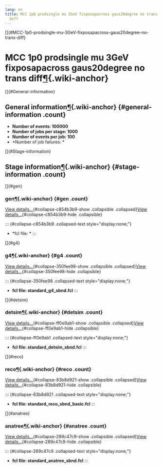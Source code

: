 ```yaml
---
lang: en
title: MCC 1p0 prodsingle mu 3GeV fixposapacross gaus20degree no trans
  diff
---
```


[]{#MCC-1p0-prodsingle-mu-3GeV-fixposapacross-gaus20degree-no-trans-diff}

MCC 1p0 prodsingle mu 3GeV fixposapacross gaus20degree no trans diff[¶](#MCC-1p0-prodsingle-mu-3GeV-fixposapacross-gaus20degree-no-trans-diff){.wiki-anchor}
============================================================================================================================================================

[]{#General-information}

General information[¶](#General-information){.wiki-anchor} {#general-information .count}
----------------------------------------------------------

-   **Number of events: 100000**
-   **Number of jobs per stage: 1000**
-   **Number of events per job: 100**
-   \*Number of job failures: \*

[]{#Stage-information}

Stage information[¶](#Stage-information){.wiki-anchor} {#stage-information .count}
------------------------------------------------------

[]{#gen}

### gen[¶](#gen){.wiki-anchor} {#gen .count}

[View details\...](#){#collapse-c854b3b9-show .collapsible
.collapsed}[View details\...](#){#collapse-c854b3b9-hide .collapsible}

::: {#collapse-c854b3b9 .collapsed-text style="display:none;"}
-   \*fcl file: \*
:::

[]{#g4}

### g4[¶](#g4){.wiki-anchor} {#g4 .count}

[View details\...](#){#collapse-350fee98-show .collapsible
.collapsed}[View details\...](#){#collapse-350fee98-hide .collapsible}

::: {#collapse-350fee98 .collapsed-text style="display:none;"}
-   **fcl file: standard\_g4\_sbnd.fcl**
:::

[]{#detsim}

### detsim[¶](#detsim){.wiki-anchor} {#detsim .count}

[View details\...](#){#collapse-ff0e9ab1-show .collapsible
.collapsed}[View details\...](#){#collapse-ff0e9ab1-hide .collapsible}

::: {#collapse-ff0e9ab1 .collapsed-text style="display:none;"}
-   **fcl file: standard\_detsim\_sbnd.fcl**
:::

[]{#reco}

### reco[¶](#reco){.wiki-anchor} {#reco .count}

[View details\...](#){#collapse-83b8d921-show .collapsible
.collapsed}[View details\...](#){#collapse-83b8d921-hide .collapsible}

::: {#collapse-83b8d921 .collapsed-text style="display:none;"}
-   **fcl file: standard\_reco\_sbnd\_basic.fcl**
:::

[]{#anatree}

### anatree[¶](#anatree){.wiki-anchor} {#anatree .count}

[View details\...](#){#collapse-289c47c9-show .collapsible
.collapsed}[View details\...](#){#collapse-289c47c9-hide .collapsible}

::: {#collapse-289c47c9 .collapsed-text style="display:none;"}
-   **fcl file: standard\_anatree\_sbnd.fcl**
:::
